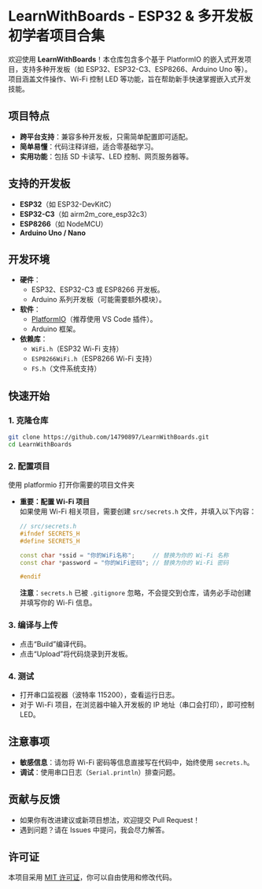 # LearnWithBoards - ESP32 & 多开发板初学者项目合集

欢迎使用 **LearnWithBoards**！本仓库包含多个基于 PlatformIO 的嵌入式开发项目，支持多种开发板（如 ESP32、ESP32-C3、ESP8266、Arduino Uno 等）。项目涵盖文件操作、Wi-Fi 控制 LED 等功能，旨在帮助新手快速掌握嵌入式开发技能。

## 项目特点

- **跨平台支持**：兼容多种开发板，只需简单配置即可适配。
- **简单易懂**：代码注释详细，适合零基础学习。
- **实用功能**：包括 SD 卡读写、LED 控制、网页服务器等。

## 支持的开发板

- **ESP32**（如 ESP32-DevKitC）
- **ESP32-C3**（如 airm2m_core_esp32c3）
- **ESP8266**（如 NodeMCU）
- **Arduino Uno / Nano**

## 开发环境

- **硬件**：
  - ESP32、ESP32-C3 或 ESP8266 开发板。
  - Arduino 系列开发板（可能需要额外模块）。
- **软件**：
  - [PlatformIO](https://platformio.org/)（推荐使用 VS Code 插件）。
  - Arduino 框架。
- **依赖库**：
  - `WiFi.h`（ESP32 Wi-Fi 支持）
  - `ESP8266WiFi.h`（ESP8266 Wi-Fi 支持）
  - `FS.h`（文件系统支持）

## 快速开始

### 1. 克隆仓库

```bash
git clone https://github.com/14790897/LearnWithBoards.git
cd LearnWithBoards
```

### 2. 配置项目

使用 platformio 打开你需要的项目文件夹

- **重要：配置 Wi-Fi 项目**  
  如果使用 Wi-Fi 相关项目，需要创建 `src/secrets.h` 文件，并填入以下内容：

  ```cpp
  // src/secrets.h
  #ifndef SECRETS_H
  #define SECRETS_H

  const char *ssid = "你的WiFi名称";     // 替换为你的 Wi-Fi 名称
  const char *password = "你的WiFi密码"; // 替换为你的 Wi-Fi 密码

  #endif
  ```

  **注意**：`secrets.h` 已被 `.gitignore` 忽略，不会提交到仓库，请务必手动创建并填写你的 Wi-Fi 信息。

### 3. 编译与上传

- 点击“Build”编译代码。
- 点击“Upload”将代码烧录到开发板。

### 4. 测试

- 打开串口监视器（波特率 115200），查看运行日志。
- 对于 Wi-Fi 项目，在浏览器中输入开发板的 IP 地址（串口会打印），即可控制 LED。

## 注意事项

- **敏感信息**：请勿将 Wi-Fi 密码等信息直接写在代码中，始终使用 `secrets.h`。
- **调试**：使用串口日志（`Serial.println`）排查问题。

## 贡献与反馈

- 如果你有改进建议或新项目想法，欢迎提交 Pull Request！
- 遇到问题？请在 Issues 中提问，我会尽力解答。

## 许可证

本项目采用 [MIT 许可证](LICENSE)，你可以自由使用和修改代码。
